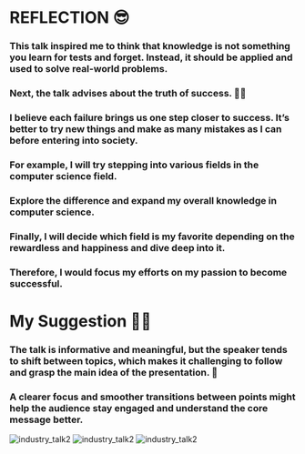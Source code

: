 # REFLECTION 😎
### This talk inspired me to think that knowledge is not something you learn for tests and forget. Instead, it should be applied and used to solve real-world problems.
### Next, the talk advises about the truth of success. 🧑‍🎓
### I believe each failure brings us one step closer to success. It’s better to try new things and make as many mistakes as I can before entering into society. 
### For example, I will try stepping into various fields in the computer science field.  
### Explore the difference and expand my overall knowledge in computer science. 
### Finally, I will decide which field is my favorite depending on the rewardless and happiness and dive deep into it. 
### Therefore, I would focus my efforts on my passion to become successful.

# My Suggestion 🧑‍🏫
### The talk is informative and meaningful, but the speaker tends to shift between topics, which makes it challenging to follow and grasp the main idea of the presentation. 🤯
### A clearer focus and smoother transitions between points might help the audience stay engaged and understand the core message better. 

![industry_talk2](https://lijiatan.github.io/pictures/assigment3_industry_talk2/assigment3_1.png)
![industry_talk2](https://lijiatan.github.io/pictures/assigment3_industry_talk2/assigment3_2.png)
![industry_talk2](https://lijiatan.github.io/pictures/assigment3_industry_talk2/assigment3_3.png)
